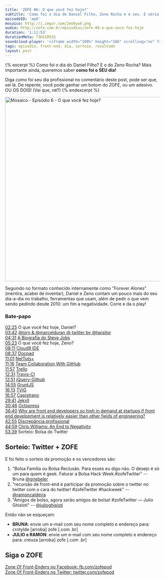 ```yaml
---
title: 'ZOFE #6: O que você fez hoje?'
subtitle: 'Como foi o dia de Daniel Filho, Zeno Rocha e o seu. É sério.'
episodeID: 'ep6'
mosaico: http://i.imgur.com/2eU6yo6.png
audio: http://zofe.com.br/episodios/zofe-06-o-que-voce-fez-hoje
duration: '1:11:53'
durationMeta: T1H11M53S
soundcloud-player: '<iframe width="100%" height="166" scrolling="no" frameborder="no" src="https://w.soundcloud.com/player/?url=https%3A//api.soundcloud.com/tracks/155519268%3Fsecret_token%3Ds-d2QoA&amp;color=ff5500&amp;auto_play=false&amp;hide_related=true&amp;show_artwork=true&amp;show_comments=false&amp;show_user=false&amp;show_reposts=false"></iframe>'
tags: episodio, front-end, dia, sorteio, resultado
layout: post
---
```


{% excerpt %}
Como foi o dia do Daniel Filho? E o do Zeno Rocha? Mais importante ainda, queremos saber **como foi o SEU dia!**

Diga como foi seu dia profissional no comentário deste post, pode ser que, sei lá. De repente, você pode ganhar um botom do ZOFE, ou um adesivo. OU OS DOIS! (Vai que, né?)
{% endexcerpt %}

<img title="Mosaico - Episódio 6 -  O que você fez hoje?" src="http://i.imgur.com/2eU6yo6.png" class="mosaico" alt="Mosaico - Episódio 6 -  O que você fez hoje?" width="600" height="600">

Seguindo no formato conhecido internamente como "Forever Alones" (mentira, acabei de inventar), Daniel e Zeno contam um pouco mais do seu dia-a-dia no trabalho, ferramentas que usam, além de pedir o que vem sendo pedindo desde 2010: um fim a negatividade. Corre e da o play!

### Bate-papo

[02:25](#t=0:2:25) O que você fez hoje, Daniel?<br>
[03:42](#t=0:3:42) [@lorn & @marcelduran @ twitter by @twisitor](https://twitter.com/twisitor/status/306878539318300672)<br>
[04:31](#t=0:4:31) [A Biografia do Steve Jobs](http://www.amazon.com.br/Steve-Jobs-ebook/dp/B004W2UBYW/ref=sr_1_1?s=digital-text&ie=UTF8&qid=1363035262&s/r=1-1)<br>
[05:23](#t=0:5:23) O que você fez hoje, Zeno?<br>
[08:11](#t=0:8:11) [Cloud9 IDE](http://c9.io/)<br>
[08:37](#t=0:8:37) [Docpad](http://docpad.org/)<br>
[11:01](#t=0:11:01) [NetTuts+](http://net.tutsplus.com/)<br>
[11:16](#t=0:11:16) [Team Collaboration With GitHub](http://net.tutsplus.com/articles/general/team-collaboration-with-github/)<br>
[11:57](#t=0:11:57) [Trello](http://trello.com/)<br>
[12:31](#t=0:12:31) [Travis-CI](http://travis-ci.org)<br>
[12:51](#t=0:12:51) [jQuery-Github](https://github.com/zenorocha/jquery-github)<br>
[14:55](#t=0:14:55) [GruntJS](http://gruntjs.com/)<br>
[16:13](#t=0:16:13) [TViG](http://tvig.ig.com.br/)<br>
[16:57](#t=0:16:57) [Capistrano](http://capistranorb.com/)<br>
[29:41](#t=0:29:41) [Jekyll](http://jekyllrb.com/)<br>
[30:46](#t=0:30:46) [Octopress](http://octopress.org/)<br>
[36:40](#t=0:36:40) [Why are front end developers so high in demand at startups if front end development is relatively easier than other fields of engineering?](https://www.quora.com/Startups/Why-are-front-end-developers-so-high-in-demand-at-startups-if-front-end-development-is-relatively-easier-than-other-fields-of-engineering)<br>
[42:55](#t=0:42:55) [Discrepância profissional](http://i.imgur.com/aX8LXyu.png)<br>
[44:59](#t=0:44:59) [Chris Williams: An End to Negativity](http://jsconf.eu/2011/an_end_to_negativity.html)<br>
[53:39](#t=0:53:39) Sorteio: Bolsa do Twitter<br>

## Sorteio: Twitter + ZOFE
E foi feito o sorteio da promoção e os vencedores são:

1. "Bolsa Família ou Bolsa Reclusão. Para esses eu digo não. O desejo é só um para quem é geek. Faturar a Bolsa Hack Week.#zofeTwitter" -- Bruna [@griebeler](http://twitter.com/griebeler)
2. "recursão de front-end é participar da promoção sobre o twitter no twitter com o cara do twitter! #zofeTwitter #hackweek" -- [@ramoncaldeira](http://twitter.com/ramoncaldeira)
3. "Amigos de bolso, agora serão amigos de bolsa! #zofeTwitter — Julio Ghisloti" -- [@julioghisloti](http://twitter.com/julioghisloti)

Então não se esqueçam:

* **BRUNA**: envie um e-mail com seu nome completo e endereço para: crotylde \[arroba\] zofe \[.com .br\]
* **JULIO e RAMON**: envie um e-mail com seu nome completo e endereço para: creuza \[arroba\] zofe \[.com .br\]

## Siga o ZOFE

[Zone Of Front-Enders no Facebook: fb.com/zofepod](http://fb.com/zofepod/ "ZOFE no Facebook: fb.com/zofepod")<br>
[Zone Of Front-Enders no Twitter: twitter.com/zofepod](http://twitter.com/zofepod/ "ZOFE no Twitter")<br>
